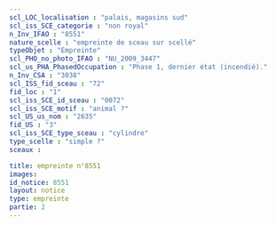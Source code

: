 ```yaml
---
scl_LOC_localisation : "palais, magasins sud"
scl_iss_SCE_categorie : "non royal"
n_Inv_IFAO : "8551"
nature_scelle : "empreinte de sceau sur scellé"
typeObjet : "Empreinte"
scl_PHO_no_photo_IFAO : "NU_2009_3447"
scl_us_PHA_PhasedOccupation : "Phase 1, dernier état (incendié)."
n_Inv_CSA : "3038"
scl_ISS_fid_sceau : "72"
fid_loc : "1"
scl_iss_SCE_id_sceau : "0072"
scl_iss_SCE_motif : "animal ?"
scl_US_us_nom : "2635"
fid_US : "3"
scl_iss_SCE_type_sceau : "cylindre"
type_scelle : "simple ?"
sceaux :

title: empreinte n°8551
images: 
id_notice: 8551
layout: notice
type: empreinte
partie: 2
---
```

